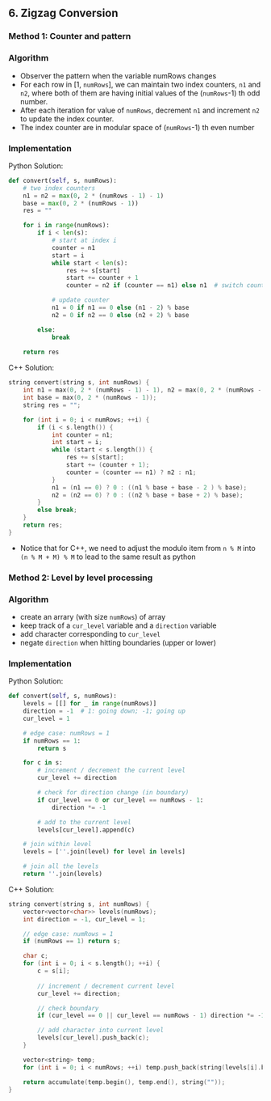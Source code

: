 ## 6. Zigzag Conversion
### Method 1: Counter and pattern
### Algorithm
- Observer the pattern when the variable numRows changes
- For each row in [1, `numRows`], we can maintain two index counters, `n1` and `n2`, where both of them are having initial values of the (`numRows`-1) th odd number.
- After each iteration for value of `numRows`, decrement `n1` and increment `n2` to update the index counter.
- The index counter are in modular space of (`numRows`-1) th even number
### Implementation
Python Solution:
```python
def convert(self, s, numRows):
    # two index counters
    n1 = n2 = max(0, 2 * (numRows - 1) - 1)
    base = max(0, 2 * (numRows - 1))
    res = ""

    for i in range(numRows):
        if i < len(s):
            # start at index i
            counter = n1
            start = i
            while start < len(s):
                res += s[start]
                start += counter + 1
                counter = n2 if (counter == n1) else n1  # switch counter

            # update counter
            n1 = 0 if n1 == 0 else (n1 - 2) % base
            n2 = 0 if n2 == 0 else (n2 + 2) % base

        else:
            break
    
    return res
```
C++ Solution:
```cpp
string convert(string s, int numRows) {
    int n1 = max(0, 2 * (numRows - 1) - 1), n2 = max(0, 2 * (numRows - 1) - 1);
    int base = max(0, 2 * (numRows - 1));
    string res = "";

    for (int i = 0; i < numRows; ++i) {
        if (i < s.length()) {
            int counter = n1;
            int start = i;
            while (start < s.length()) {
                res += s[start];
                start += (counter + 1);
                counter = (counter == n1) ? n2 : n1;
            }
            n1 = (n1 == 0) ? 0 : ((n1 % base + base - 2 ) % base);
            n2 = (n2 == 0) ? 0 : ((n2 % base + base + 2) % base);
        }
        else break;
    }
    return res;
}
```
- Notice that for C++, we need to adjust the modulo item from `n % M` into `(n % M + M) % M` to lead to the same result as python
### Method 2: Level by level processing
### Algorithm
- create an arrary (with size `numRows`) of array
- keep track of a `cur_level` variable and a `direction` variable
- add character corresponding to `cur_level`
- negate `direction` when hitting boundaries (upper or lower)
### Implementation
Python Solution:
```python
def convert(self, s, numRows):
    levels = [[] for _ in range(numRows)]
    direction = -1  # 1: going down; -1; going up
    cur_level = 1

    # edge case: numRows = 1
    if numRows == 1:
        return s

    for c in s:
        # increment / decrement the current level
        cur_level += direction

        # check for direction change (in boundary)
        if cur_level == 0 or cur_level == numRows - 1:
            direction *= -1

        # add to the current level
        levels[cur_level].append(c)

    # join within level
    levels = [''.join(level) for level in levels]

    # join all the levels
    return ''.join(levels)
```
C++ Solution:
```cpp
string convert(string s, int numRows) {
    vector<vector<char>> levels(numRows);
    int direction = -1, cur_level = 1;

    // edge case: numRows = 1
    if (numRows == 1) return s;

    char c;
    for (int i = 0; i < s.length(); ++i) {
        c = s[i];
        
        // increment / decrement current level
        cur_level += direction;

        // check boundary
        if (cur_level == 0 || cur_level == numRows - 1) direction *= -1;

        // add character into current level
        levels[cur_level].push_back(c);
    }

    vector<string> temp;
    for (int i = 0; i < numRows; ++i) temp.push_back(string(levels[i].begin(), levels[i].end()));

    return accumulate(temp.begin(), temp.end(), string(""));
}
```